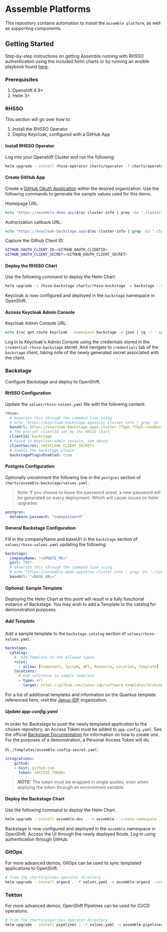 # Assemble Platforms

This repository contains automation to install the `assemble platform`, as well as supporting components.

## Getting Started

Step-by-step instructions on getting Assemble running with RHSSO authentication using the included helm charts or by running an ansible playbook found [here](./ansible/README.md).

### Prerequisites

1. Openshift 4.9+
1. Helm 3+

### RHSSO

This section will go over how to:

1. Install the RHSSO Operator
2. Deploy Keycloak, configured with a GitHub App

#### Install RHSSO Operator

Log into your Openshift Cluster and run the following:

```sh
helm upgrade --install rhsso-operator charts/operator -f charts/operator/values-rhsso-operator.yaml -n backstage --create-namespace
```

#### Create GitHub App

Create a [GitHub OAuth Application](https://docs.github.com/en/developers/apps/building-oauth-apps/creating-an-oauth-app) within the desired organization.  Use the following commands to generate the sample values used for this demo.

Homepage URL:

```sh
echo "https://assemble-demo.apps$(oc cluster-info | grep -Eo '.cluster(.*?).com')"
```

Authorization callback URL:

```sh
echo "https://keycloak-backstage.apps$(oc cluster-info | grep -Eo '.cluster(.*?).com')/auth/realms/backstage/broker/github/endpoint"
```

Capture the Github Client ID:

```sh
GITHUB_OAUTH_CLIENT_ID=<GITHUB_OAUTH_CLIENTID>
GITHUB_OAUTH_CLIENT_SECRET=<GITHUB_OAUTH_CLIENT_SECRET>
```

#### Deploy the RHSSO Chart

Use the following command to deploy the Helm Chart:

```sh
helm upgrade -i rhsso-backstage charts/rhsso-backstage -n backstage --set keycloak.realm.identityProvider.clientId=$GITHUB_OAUTH_CLIENT_ID --set keycloak.realm.identityProvider.clientSecret=$GITHUB_OAUTH_CLIENT_SECRET --set backstage.host="assemble-demo.apps$(oc cluster-info | grep -Eo '.cluster(.*?).com')"
```

Keycloak is now configured and deployed in the `backstage` namespace in OpenShift.

#### Access Keycloak Admin Console

Keycloak Admin Console URL:

```sh
echo $(oc get route keycloak --namespace backstage -o json | jq -r '.spec.host')/auth/admin/
```

Log in to Keycloak's Admin Console using the credentials stored in the `credential-rhsso-backstage` secret.  And navigate to `credentials` tab of the `backstage` client, taking note of the newly generated secret associated with the client.

### Backstage

Configure Backstage and deploy to OpenShift.

#### RHSSO Configuration

Update the `values/rhsso-values.yaml` file with the following content:

```yaml
rhsso:
  # Generate this through the command line using
  # echo "https://keycloak-backstage.apps$(oc cluster-info | grep -Eo '.cluster(.*?).com')/auth"
  baseUrl: https://keycloak-backstage.apps.cluster-77bph.77bph.sandbox1927.opentlc.com/auth/
  # The pre-set clientId set by the RHSSO Chart
  clientId: backstage
  # Found in Keycloak admin console, see above
  clientSecret: <KEYCLOAK_CLIENT_SECRET>
  # Enable the backstage plugin
  backstagePluginEnabled: true
```

#### Postgres Configuration

Optionally uncomment the following line in the `postgres` section of `charts/assemble-backstage/values.yaml`.  

> Note: If you choose to leave the password unset, a new password will be generated on every deployment. Which will cause issues on helm upgrades

```yaml
postgres:
  database_password: "somepassword"
```

#### General Backstage Configuration

Fill in the companyName and baseUrl in the `backstage` section of `values/rhsso-values.yaml` updating the following:

```yaml
backstage:
  companyName: "<UPDATE_ME>"
  port: 7007
  # Generate this through the command line using
  # echo "https://assemble-demo.apps$(oc cluster-info | grep -Eo '.cluster(.*?).com')"
  baseUrl: "<BASE_URL>"
```

#### Optional: Sample Template

Deploying the Helm Chart at this point will result in a fully functional instance of Backstage.  You may wish to add a Template to the catalog for demonstration purposes.

##### Add Template

Add a sample template to the `backstage.catalog` section of `values/rhsso-values.yaml`.

```yaml
backstage:
  catalog:
    #  Add Template to the allowed types
    rules:
      - allow: [Component, System, API, Resource, Location, Template]
    locations:
      # Add reference to sample template
      - type: url
        target: https://github.com/janus-idp/software-templates/blob/main/scaffolder-templates/quarkus-web-template/template.yaml
```

For a list of additional templates and information on the Quarkus template referenced here, visit the [Janus-IDP](https://github.com/janus-idp/software-templates) organization.

##### Update app-config.yaml

In order for Backstage to push the newly templated application to the chosen repository, an Access Token must be added to `app-config.yaml`.  See the official [Backstage Documentation](https://backstage.io/docs/getting-started/configuration#setting-up-a-github-integration) for information on how to create one.  For the purposes of a demonstration, a Personal Access Token will do.

In `./templates/assemble-config-secret.yaml`:

```yaml
integrations:
    github:
    - host: github.com
      token: <ACCESS_TOKEN>
```

> **_NOTE:_**  The token must be wrapped in single quotes, even when applying the token through an environment variable.
>
#### Deploy the Backstage Chart

Use the following command to deploy the Helm Chart.

```sh
helm upgrade --install assemble-dev . -n assemble --create-namespace
```

Backstage is now configured and deployed in the `assemble` namespace in OpenShift.  Access the UI through the newly deployed Route.  Log in using authentication through GitHub.

### GitOps

For more advanced demos, GitOps can be used to sync templated applications to OpenShift.

```sh
# from the charts/gitops-operator directory
helm upgrade --install argocd . -f values.yaml -n assemble-argocd --create-namespace
```

### Tekton

For more advanced demos, OpenShift Pipelines can be used for CI/CD operations.

```sh
# from the charts/pipelines-operator directory
helm upgrade --install pipelines . -f values.yaml -n assemble-pipelines --create-namespace
```
